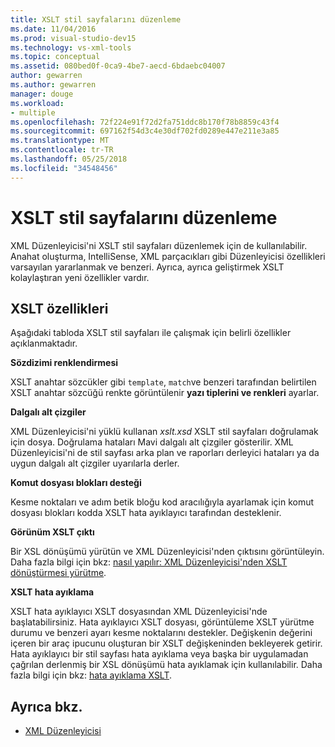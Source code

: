 ```yaml
---
title: XSLT stil sayfalarını düzenleme
ms.date: 11/04/2016
ms.prod: visual-studio-dev15
ms.technology: vs-xml-tools
ms.topic: conceptual
ms.assetid: 080bed0f-0ca9-4be7-aecd-6bdaebc04007
author: gewarren
ms.author: gewarren
manager: douge
ms.workload:
- multiple
ms.openlocfilehash: 72f224e91f72d2fa751ddc8b170f78b8859c43f4
ms.sourcegitcommit: 697162f54d3c4e30df702fd0289e447e211e3a85
ms.translationtype: MT
ms.contentlocale: tr-TR
ms.lasthandoff: 05/25/2018
ms.locfileid: "34548456"
---
```

# <a name="edit-xslt-style-sheets"></a>XSLT stil sayfalarını düzenleme

XML Düzenleyicisi'ni XSLT stil sayfaları düzenlemek için de kullanılabilir. Anahat oluşturma, IntelliSense, XML parçacıkları gibi Düzenleyicisi özellikleri varsayılan yararlanmak ve benzeri. Ayrıca, ayrıca geliştirmek XSLT kolaylaştıran yeni özellikler vardır.

## <a name="xslt-features"></a>XSLT özellikleri
 Aşağıdaki tabloda XSLT stil sayfaları ile çalışmak için belirli özellikler açıklanmaktadır.

 **Sözdizimi renklendirmesi**

 XSLT anahtar sözcükler gibi `template`, `match`ve benzeri tarafından belirtilen XSLT anahtar sözcüğü renkte görüntülenir **yazı tiplerini ve renkleri** ayarlar.

 **Dalgalı alt çizgiler**

 XML Düzenleyicisi'ni yüklü kullanan *xslt.xsd* XSLT stil sayfaları doğrulamak için dosya. Doğrulama hataları Mavi dalgalı alt çizgiler gösterilir. XML Düzenleyicisi'ni de stil sayfası arka plan ve raporları derleyici hataları ya da uygun dalgalı alt çizgiler uyarılarla derler.

 **Komut dosyası blokları desteği**

 Kesme noktaları ve adım betik bloğu kod aracılığıyla ayarlamak için komut dosyası blokları kodda XSLT hata ayıklayıcı tarafından desteklenir.

 **Görünüm XSLT çıktı**

 Bir XSL dönüşümü yürütün ve XML Düzenleyicisi'nden çıktısını görüntüleyin. Daha fazla bilgi için bkz: [nasıl yapılır: XML Düzenleyicisi'nden XSLT dönüştürmesi yürütme](../xml-tools/how-to-execute-an-xslt-transformation-from-the-xml-editor.md).

 **XSLT hata ayıklama**

 XSLT hata ayıklayıcı XSLT dosyasından XML Düzenleyicisi'nde başlatabilirsiniz. Hata ayıklayıcı XSLT dosyası, görüntüleme XSLT yürütme durumu ve benzeri ayarı kesme noktalarını destekler. Değişkenin değerini içeren bir araç ipucunu oluşturan bir XSLT değişkeninden bekleyerek getirir. Hata ayıklayıcı bir stil sayfası hata ayıklama veya başka bir uygulamadan çağrılan derlenmiş bir XSL dönüşümü hata ayıklamak için kullanılabilir. Daha fazla bilgi için bkz: [hata ayıklama XSLT](../xml-tools/debugging-xslt.md).

## <a name="see-also"></a>Ayrıca bkz.

- [XML Düzenleyicisi](../xml-tools/xml-editor.md)